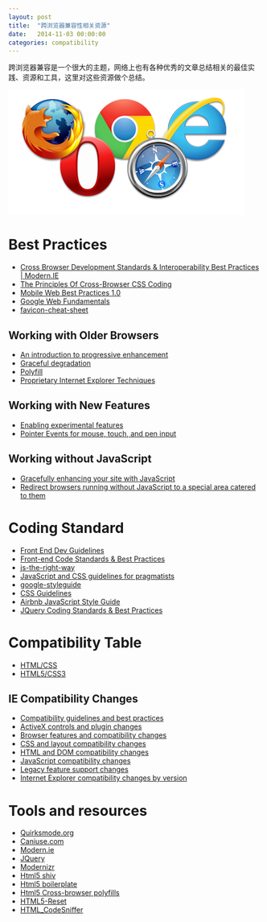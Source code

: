 ```yaml
---
layout: post
title:  "跨浏览器兼容性相关资源"
date:   2014-11-03 00:00:00
categories: compatibility
---
```


跨浏览器兼容是一个很大的主题，网络上也有各种优秀的文章总结相关的最佳实践、资源和工具，这里对这些资源做个总结。

![cross-browser-support](/assets/images/posts/cross-browser-support.png)

<!--more-->

# Best Practices

-   [Cross Browser Development Standards & Interoperability Best
    Practices |
    Modern.IE](https://www.modern.ie/en-us/category/code-with-standards)
-   [The Principles Of Cross-Browser CSS
    Coding](http://www.smashingmagazine.com/2010/06/07/the-principles-of-cross-browser-css-coding/ "Read 'The Principles Of Cross-Browser CSS Coding'")
-   [Mobile Web Best Practices 1.0](http://www.w3.org/TR/mobile-bp/)
-   [Google Web
    Fundamentals](https://developers.google.com/web/fundamentals/)
-   [favicon-cheat-sheet](https://github.com/audreyr/favicon-cheat-sheet)

## Working with Older Browsers

-   [An introduction to progressive
    enhancement](https://docs.webplatform.org/wiki/concepts/progressive_enhancement "concepts/progressive enhancement")
-   [Graceful
    degradation](https://docs.webplatform.org/wiki/concepts/graceful_degradation "concepts/graceful degradation")
-   [Polyfill](https://docs.webplatform.org/wiki/concepts/polyfill "concepts/polyfill")
-   [Proprietary Internet Explorer
    Techniques](https://docs.webplatform.org/wiki/concepts/proprietary_internet_explorer_techniques "concepts/proprietary internet explorer techniques")

## Working with New Features

-   [Enabling experimental
    features](https://docs.webplatform.org/wiki/concepts/experimental_features "concepts/experimental features")
-   [Pointer Events for mouse, touch, and pen
    input](https://docs.webplatform.org/wiki/concepts/Pointer_Events "concepts/Pointer Events")

## Working without JavaScript

-   [Gracefully enhancing your site with
    JavaScript](https://docs.webplatform.org/w/index.php?title=concepts/graceful_enhancement&action=edit&redlink=1 "concepts/graceful enhancement (page does not exist)")
-   [Redirect browsers running without JavaScript to a special area
    catered to
    them](https://docs.webplatform.org/wiki/concepts/redirect_no_javascript "concepts/redirect no javascript")

# Coding Standard

-   [Front End Dev
    Guidelines](http://taitems.github.io/Front-End-Development-Guidelines/)
-   [Front-end Code Standards & Best
    Practices](http://isobar-idev.github.io/code-standards/)
-   [js-the-right-way](http://jstherightway.org/)
-   [JavaScript and CSS guidelines for
    pragmatists](https://github.com/stevekwan/best-practices)
-   [google-styleguide](https://code.google.com/p/google-styleguide/)
-   [CSS Guidelines](http://cssguidelin.es/)
-   [Airbnb JavaScript Style
    Guide](https://github.com/airbnb/javascript)
-   [JQuery Coding Standards & Best
    Practices](http://lab.abhinayrathore.com/jquery-standards/)

# Compatibility Table

-   [HTML/CSS](http://www.quirksmode.org)
-   [HTML5/CSS3](http://caniuse.com)

## IE Compatibility Changes

-   [Compatibility guidelines and best
    practices](http://msdn.microsoft.com/en-us/library/ie/gg130949%28v=vs.85%29.aspx "Compatibility guidelines and best practices")
-   [ActiveX controls and plugin
    changes](http://msdn.microsoft.com/en-us/library/ie/dn467847%28v=vs.85%29.aspx "ActiveX controls and plugin changes")
-   [Browser features and compatibility
    changes](http://msdn.microsoft.com/en-us/library/ie/dn467848%28v=vs.85%29.aspx "Browser features and compatibility changes")
-   [CSS and layout compatibility
    changes](http://msdn.microsoft.com/en-us/library/ie/dn467849%28v=vs.85%29.aspx "CSS and layout compatibility changes")
-   [HTML and DOM compatibility
    changes](http://msdn.microsoft.com/en-us/library/ie/dn467850%28v=vs.85%29.aspx "HTML and DOM compatibility changes")
-   [JavaScript compatibility
    changes](http://msdn.microsoft.com/en-us/library/ie/dn467851%28v=vs.85%29.aspx "JavaScript compatibility changes")
-   [Legacy feature support
    changes](http://msdn.microsoft.com/en-us/library/ie/dn467852%28v=vs.85%29.aspx "Legacy feature support changes")
-   [Internet Explorer compatibility changes by
    version](http://msdn.microsoft.com/en-us/library/ie/dn467846%28v=vs.85%29.aspx "Internet Explorer compatibility changes by version")

# Tools and resources

-   [Quirksmode.org](http://quirksmode.org)
-   [Caniuse.com](http://caniuse.com)
-   [Modern.ie](http://modern.ie)
-   [JQuery](http://jquery.com)
-   [Modernizr](http://www.modernizr.com/)
-   [Html5 shiv](http://code.google.com/p/html5shiv/)
-   [Html5 boilerplate](http://html5boilerplate.com/)
-   [Html5 Cross-browser
    polyfills](https://github.com/Modernizr/Modernizr/wiki/HTML5-Cross-browser-Polyfills)
-   [HTML5-Reset](https://github.com/murtaugh/HTML5-Reset)
-   [HTML\_CodeSniffer](https://github.com/squizlabs/HTML_CodeSniffer)




